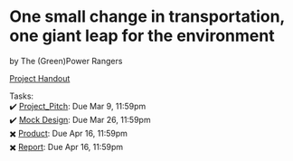# One small change in transportation, one giant leap for the environment  
by The (Green)Power Rangers  
  
[Project Handout](https://github.com/Andrew-Chew/STA313W21-Project/files/6144655/Project_Handout.pdf)  
  
Tasks:  
✔️ [Project_Pitch](https://github.com/Andrew-Chew/STA313W21-Project/files/6144656/Project_Pitch_Handout.pdf): Due Mar 9, 11:59pm  
✔️ [Mock Design](https://github.com/Andrew-Chew/STA313W21-Project/files/6144653/Mock_Design_Handout.pdf): Due Mar 26, 11:59pm  
✖️ [Product](https://github.com/Andrew-Chew/STA313W21-Project/files/6144654/Product_Handout.pdf): Due Apr 16, 11:59pm  
✖️ [Report](https://github.com/Andrew-Chew/STA313W21-Project/files/6144657/Report_Handout.pdf): Due Apr 16, 11:59pm  
